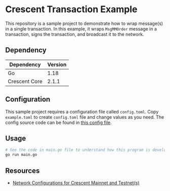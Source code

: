 # Crescent Transaction Example

This repository is a sample project to demonstrate how to wrap message(s) in a single transaction. In this example, it wraps `MsgMMOrder` message in a transaction, signs the transaction, and broadcast it to the network.

## Dependency

| Dependency    | Version |
| ------------- | ------- |
| Go            | 1.18    |
| Crescent Core | 2.1.1   |

## Configuration

This sample project requires a configuration file called `config.toml`. Copy `example.toml` to create `config.toml` file and change values as you need. The config source code can be found in [this config file](/config/config.go).

## Usage

```bash
# See the code in main.go file to understand how this program is developed
go run main.go
```

## Resources

- [Network Configurations for Crescent Mainnet and Testnet(s)](https://docs.crescent.network/other-information/network-configurations)
